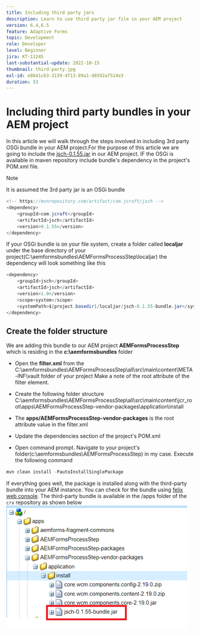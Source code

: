 ```yaml
---
title: Including third party jars
description: Learn to use third party jar file in your AEM project
version: 6.4,6.5
feature: Adaptive Forms
topic: Development
role: Developer
level: Beginner
jira: KT-11245
last-substantial-update: 2022-10-15
thumbnail: third-party.jpg
exl-id: e8841c63-3159-4f13-89a1-d8592af514e3
duration: 53
---
```

# Including third party bundles in your AEM project

In this article we will walk through the steps involved in including 3rd party OSGi bundle in your AEM project.For the purpose of this article we are going to include the [jsch-0.1.55.jar](https://repo1.maven.org/maven2/com/jcraft/jsch/0.1.55/jsch-0.1.55.jar) in our AEM project.  IF the OSGi is available in maven repository include bundle's dependency in the project's POM.xml file.

>[!NOTE]
> It is assumed the 3rd party jar is an OSGi bundle

```java
<!-- https://mvnrepository.com/artifact/com.jcraft/jsch -->
<dependency>
    <groupId>com.jcraft</groupId>
    <artifactId>jsch</artifactId>
    <version>0.1.55</version>
</dependency>

```

If your OSGi bundle is on your file system, create a folder called **localjar** under the base directory of your project(C:\aemformsbundles\AEMFormsProcessStep\localjar) the dependency will look something like this

```java
<dependency>
    <groupId>jsch</groupId>
    <artifactId>jsch</artifactId>
    <version>1.0</version>
    <scope>system</scope>
    <systemPath>${project.basedir}/localjar/jsch-0.1.55-bundle.jar</systemPath>
</dependency>
```

## Create the folder structure

We are adding this bundle to our AEM project **AEMFormsProcessStep** which is residing in  the **c:\aemformsbundles** folder

* Open the **filter.xml** from the C:\aemformsbundles\AEMFormsProcessStep\all\src\main\content\META-INF\vault folder of your project
Make a note of the root attribute  of the filter element.

* Create the following folder structure C:\aemformsbundles\AEMFormsProcessStep\all\src\main\content\jcr_root\apps\AEMFormsProcessStep-vendor-packages\application\install
* The **apps/AEMFormsProcessStep-vendor-packages** is the root attribute value in the filter.xml
* Update the dependencies section of the project's POM.xml
* Open command prompt. Navigate to your project's folder(c:\aemformsbundles\AEMFormsProcessStep) in my case. Execute the following command

```java
mvn clean install -PautoInstallSinglePackage
```

If everything goes well, the package is installed along with the third-party bundle into your AEM instance. You can check for the bundle using [felix web console](http://localhost:4502/system/console/bundles). The third-party bundle is available in the /apps folder of the `crx` repository as shown below
![third-party](assets/custom-bundle1.png)
